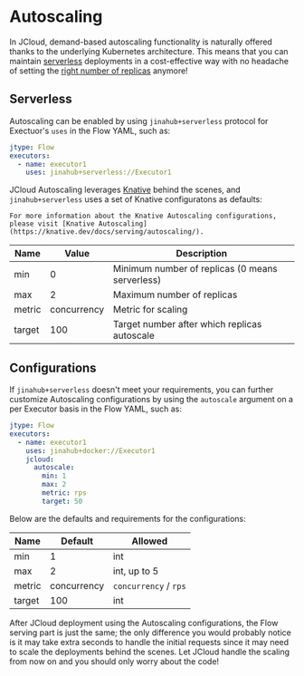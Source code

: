 # Autoscaling

In JCloud, demand-based autoscaling functionality is naturally offered thanks to the underlying Kubernetes architecture. This means that you can maintain [serverless](https://en.wikipedia.org/wiki/Serverless_computing) deployments in a cost-effective way with no headache of setting the [right number of replicas](https://docs.jina.ai/how-to/scale-out/#scale-out-your-executor) anymore!

## Serverless

Autoscaling can be enabled by using `jinahub+serverless` protocol for Exectuor's `uses` in the Flow YAML, such as:

```yaml
jtype: Flow
executors:
  - name: executor1
    uses: jinahub+serverless://Executor1
```

JCloud Autoscaling leverages [Knative](https://knative.dev/docs/) behind the scenes, and `jinahub+serverless` uses a set of Knative configuratons as defaults:

```{note}
For more information about the Knative Autoscaling configurations, please visit [Knative Autoscaling](https://knative.dev/docs/serving/autoscaling/).
```

| Name   | Value       | Description                                     |
|--------|-------------|-------------------------------------------------|
| min    | 0           | Minimum number of replicas (0 means serverless) |
| max    | 2           | Maximum number of replicas                      |
| metric | concurrency | Metric for scaling                              |
| target | 100         | Target number after which replicas autoscale    |

## Configurations

If `jinahub+serverless` doesn't meet your requirements, you can further customize Autoscaling configurations by using the `autoscale` argument on a per Executor basis in the Flow YAML, such as:

```yaml
jtype: Flow
executors:
  - name: executor1
    uses: jinahub+docker://Executor1
    jcloud:
      autoscale:
        min: 1
        max: 2
        metric: rps
        target: 50
```

Below are the defaults and requirements for the configurations:

| Name   | Default     | Allowed                  |
|--------|-------------|--------------------------|
| min    | 1           | int                      |
| max    | 2           | int, up to 5             |
| metric | concurrency | `concurrency`  /   `rps` |
| target | 100         | int                      |

After JCloud deployment using the Autoscaling configurations, the Flow serving part is just the same; the only difference you would probably notice is it may take extra seconds
to handle the initial requests since it may need to scale the deployments behind the scenes. Let JCloud handle the scaling from now on and you should only worry about the code!
